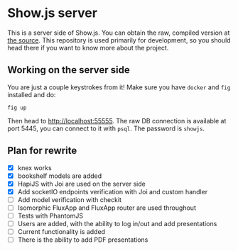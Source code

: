Show.js server
==============

This is a server side of Show.js. You can obtain the raw, compiled version at [the source](https://syncjs.io). This repository is used primarily for development, so you should head there if you want to know more about the project.


Working on the server side
--------------------------

You are just a couple keystrokes from it! Make sure you have `docker` and `fig` installed and do:

    fig up

Then head to [http://localhost:55555](http://localhost:55555).
The raw DB connection is available at port 5445, you can connect to it with `psql`. The password is `showjs`.


Plan for rewrite
----------------

* [x] knex works
* [x] bookshelf models are added
* [x] HapiJS with Joi are used on the server side
* [x] Add socketIO endpoints verification with Joi and custom handler
* [ ] Add model verification with checkit
* [ ] Isomorphic FluxApp and FluxApp router are used throughout
* [ ] Tests with PhantomJS
* [ ] Users are added, with the ability to log in/out and add presentations
* [ ] Current functionality is added
* [ ] There is the ability to add PDF presentations
